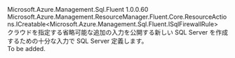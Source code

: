 <Type Name="IWithCreate" FullName="Microsoft.Azure.Management.Sql.Fluent.SqlFirewallRule.Definition.IWithCreate">
  <TypeSignature Language="C#" Value="public interface IWithCreate : Microsoft.Azure.Management.ResourceManager.Fluent.Core.ResourceActions.ICreatable&lt;Microsoft.Azure.Management.Sql.Fluent.ISqlFirewallRule&gt;" />
  <TypeSignature Language="ILAsm" Value=".class public interface auto ansi abstract IWithCreate implements class Microsoft.Azure.Management.ResourceManager.Fluent.Core.ResourceActions.ICreatable`1&lt;class Microsoft.Azure.Management.Sql.Fluent.ISqlFirewallRule&gt;, class Microsoft.Azure.Management.ResourceManager.Fluent.Core.ResourceActions.IIndexable" />
  <TypeSignature Language="DocId" Value="T:Microsoft.Azure.Management.Sql.Fluent.SqlFirewallRule.Definition.IWithCreate" />
  <TypeSignature Language="VB.NET" Value="Public Interface IWithCreate&#xA;Implements ICreatable(Of ISqlFirewallRule)" />
  <TypeSignature Language="F#" Value="type IWithCreate = interface&#xA;    interface ICreatable&lt;ISqlFirewallRule&gt;&#xA;    interface IIndexable" />
  <AssemblyInfo>
    <AssemblyName>Microsoft.Azure.Management.Sql.Fluent</AssemblyName>
    <AssemblyVersion>1.0.0.60</AssemblyVersion>
  </AssemblyInfo>
  <Interfaces>
    <Interface>
      <InterfaceName>Microsoft.Azure.Management.ResourceManager.Fluent.Core.ResourceActions.ICreatable&lt;Microsoft.Azure.Management.Sql.Fluent.ISqlFirewallRule&gt;</InterfaceName>
    </Interface>
  </Interfaces>
  <Docs>
    <summary>
            クラウドを指定する省略可能な追加の入力を公開する新しい SQL Server を作成するための十分な入力で SQL Server 定義します。
            </summary>
    <remarks>To be added.</remarks>
  </Docs>
  <Members />
</Type>